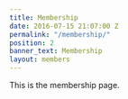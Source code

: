 ```yaml
---
title: Membership
date: 2016-07-15 21:07:00 Z
permalink: "/membership/"
position: 2
banner_text: Membership
layout: members
---
```


This is the membership page.
